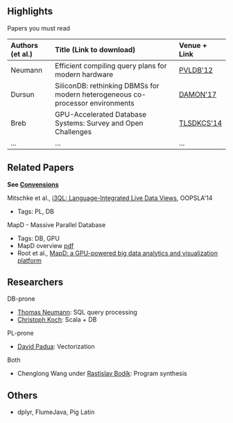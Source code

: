 
## Highlights

Papers you must read

| Authors (et al.)  | Title (Link to download)                                                       | Venue + Link           |
| :---------------- | :----------------------------------------------------------------------------- | :--------------------- |
| Neumann           | Efficient compiling query plans for modern hardware                            | [PVLDB'12][Neumann12]  |
| Dursun            | SiliconDB: rethinking DBMSs for modern heterogeneous co-processor environments | [DAMON'17][SiliconDB]  |
| Breb              | GPU-Accelerated Database Systems: Survey and Open Challenges                   | [TLSDKCS'14][GPUDB]    |
| ...               | ...                                                                            | ...                    |

[Neumann12]: https://dl.acm.org/citation.cfm?id=2002940
[SiliconDB]: https://dl.acm.org/citation.cfm?id=3076124
[GPUDB]: https://link.springer.com/chapter/10.1007/978-3-662-45761-0_1

## Related Papers

**See [Convensions](convensions.md)**

Mitschke et al., [i3QL: Language-Integrated Live Data Views][i3QL], OOPSLA'14

- Tags: PL, DB

[i3QL]: https://dl.acm.org/citation.cfm?id=2660242


MapD - Massive Parallel Database

- Tags: DB, GPU
- MapD overview [pdf][mapd-overview]
- Root et al., [MapD: a GPU-powered big data analytics and visualization platform][mapd16]

[mapd-overview]: http://www.smallake.kr/wp-content/uploads/2014/09/mapd_overview.pdf
[mapd16]: https://dl.acm.org/citation.cfm?id=2927468

## Researchers

DB-prone

- [Thomas Neumann](http://dblp.uni-trier.de/pers/hd/n/Neumann_0001:Thomas): SQL query processing
- [Christoph Koch](http://dblp.uni-trier.de/pers/hd/k/Koch_0001:Christoph): Scala + DB

PL-prone

- [David Padua](http://dblp.uni-trier.de/pers/hd/p/Padua:David_A=): Vectorization

Both

- Chenglong Wang under [Rastislav Bodík](http://dblp.uni-trier.de/pers/hd/b/Bod=iacute=k:Rastislav): Program synthesis

## Others

- dplyr, FlumeJava, Pig Latin

